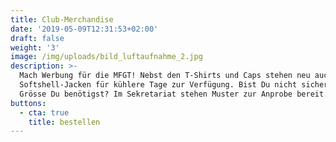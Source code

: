 ```yaml
---
title: Club-Merchandise
date: '2019-05-09T12:31:53+02:00'
draft: false
weight: '3'
image: /img/uploads/bild_luftaufnahme_2.jpg
description: >-
  Mach Werbung für die MFGT! Nebst den T-Shirts und Caps stehen neu auch
  Softshell-Jacken für kühlere Tage zur Verfügung. Bist Du nicht sicher, welche
  Grösse Du benötigst? Im Sekretariat stehen Muster zur Anprobe bereit.
buttons:
  - cta: true
    title: bestellen
---
```



